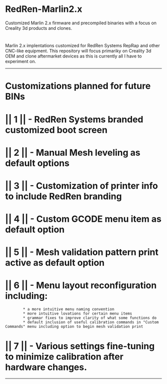 # RedRen-Marlin2.x
Customized Marlin 2.x firmware and precompiled binaries with a focus on Creality 3d products and clones.
#
Marlin 2.x implentations customized for RedRen Systems RepRap and other CNC-like equipment.
This repository will focus primariky on Creality 3d OEM and clone aftermarket devices as this is currently all I have to experiment on. 
___________________________________________________________________________________________________________________________________________________________________
# Customizations planned for future BINs 
#
# || 1 || - RedRen Systems branded customized boot screen 
# || 2 || - Manual Mesh leveling as default options 
# || 3 || - Customization of printer info to include RedRen branding  
# || 4 || - Custom GCODE menu item as default option 
# || 5 || - Mesh validation pattern print active as default option 
# || 6 || - Menu layout reconfiguration including:
            * a more intuitive menu naming convention
            * more intuitive lovations for certain menu items
            * grammar fixes to improve clarity of what some functions do
            * default inclusion of useful calibration commands in "Custom Commands" menu including option to begin mesh validation print
# || 7 || - Various settings fine-tuning to minimize calibration after hardware changes. 

____________________________________________________________________________________________________________________________________________________________________
